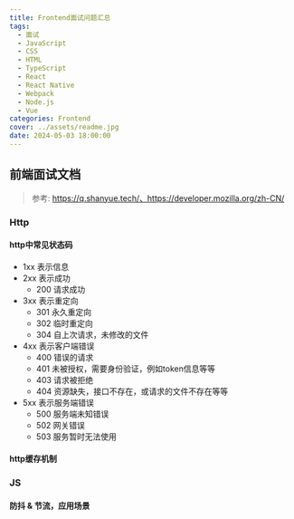 ```yaml
---
title: Frontend面试问题汇总
tags:
  - 面试
  - JavaScript
  - CSS
  - HTML
  - TypeScript
  - React
  - React Native
  - Webpack
  - Node.js
  - Vue
categories: Frontend
cover: ../assets/readme.jpg
date: 2024-05-03 18:00:00
---
```


## 前端面试文档

> 参考: https://q.shanyue.tech/、https://developer.mozilla.org/zh-CN/

### Http

#### http中常见状态码

- 1xx 表示信息
- 2xx 表示成功
  - 200 请求成功
- 3xx 表示重定向
  - 301 永久重定向
  - 302 临时重定向
  - 304 自上次请求，未修改的文件
- 4xx 表示客户端错误
  - 400 错误的请求
  - 401 未被授权，需要身份验证，例如token信息等等
  - 403 请求被拒绝
  - 404 资源缺失，接口不存在，或请求的文件不存在等等
- 5xx 表示服务端错误
  - 500 服务端未知错误
  - 502 网关错误
  - 503 服务暂时无法使用



#### http缓存机制





### JS

#### 防抖 & 节流，应用场景

#### 
